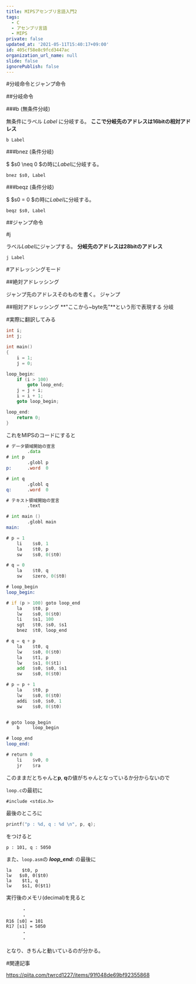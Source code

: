 ```yaml
---
title: MIPSアセンブリ言語入門2
tags:
  - C
  - アセンブリ言語
  - MIPS
private: false
updated_at: '2021-05-11T15:40:17+09:00'
id: 405cf58e8c9fcd3447ac
organization_url_name: null
slide: false
ignorePublish: false
---
```

#分岐命令とジャンプ命令

##分岐命令

###b (無条件分岐)

無条件にラベル *Label* に分岐する。
**ここで分岐先のアドレスは16bitの相対アドレス**

```
b Label
```

###bnez (条件分岐)

$ \$s0 \neq 0 $の時に*Label*に分岐する。

```
bnez $s0, Label
```

###beqz (条件分岐)

$ \$s0 = 0 $の時に*Label*に分岐する。

```
beqz $s0, Label
```

##ジャンプ命令

#j

ラベル*Label*にジャンプする。
**分岐先のアドレスは28bitのアドレス**

```
j Label
```

#アドレッシングモード

##絶対アドレッシング

ジャンプ先のアドレスそのものを書く。
ジャンプ



##相対アドレッシング
**"ここから~byte先"**という形で表現する
分岐

#実際に翻訳してみる

```C:loop.c
int i;
int j;

int main()
{
    i = 1;
    j = 0;

loop_begin:
    if (i > 100)
        goto loop_end;
    j = j + i;
    i = i + 1;
    goto loop_begin;

loop_end:
    return 0;
}
```

これをMIPSのコードにすると

```:loop.asm
# データ領域開始の宣言
        .data
# int p
        .globl p
p:      .word  0

# int q
        .globl q
q:      .word  0

# テキスト領域開始の宣言
        .text

# int main ()
        .globl main
main:

# p = 1
    li    $s0, 1
    la    $t0, p
    sw    $s0, 0($t0)

# q = 0
    la    $t0, q
    sw    $zero, 0($t0)

# loop_begin
loop_begin:

# if (p > 100) goto loop_end
    la    $t0, p
    lw    $s0, 0($t0)
    li    $s1, 100
    sgt   $t0, $s0, $s1
    bnez  $t0, loop_end

# q = q + p
    la    $t0, q
    lw    $s0, 0($t0)
    la    $t1, p
    lw    $s1, 0($t1)
    add   $s0, $s0, $s1
    sw    $s0, 0($t0)

# p = p + 1
    la    $t0, p
    lw    $s0, 0($t0)
    addi  $s0, $s0, 1
    sw    $s0, 0($t0)


# goto loop_begin
    b     loop_begin

# loop_end
loop_end:

# return 0
    li    $v0, 0
    jr    $ra
```

このままだとちゃんと**p**, **q**の値がちゃんとなっているか分からないので

`loop.c`の最初に

```
#include <stdio.h>
````
最後のところに

```C
printf("p : %d, q : %d \n", p, q);
```

をつけると

```:loop.cの実行結果
p : 101, q : 5050 
```

また、`loop.asm`の ***loop_end:*** の最後に

```
la    $t0, p
lw   $s0, 0($t0)
la    $t1, q
lw    $s1, 0($t1) 
```

実行後のメモリ(decimal)を見ると

```
      ・
      ・
R16 [s0] = 101
R17 [s1] = 5050
      ・
      ・
```

となり、きちんと動いているのが分かる。

#関連記事

https://qiita.com/twrcd1227/items/91f048de69bf92355868

